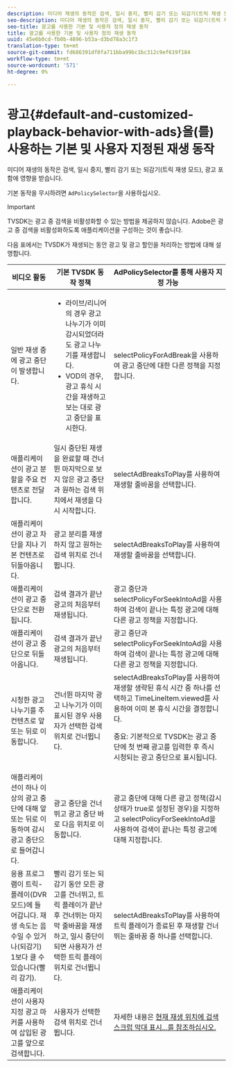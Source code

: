 ```yaml
---
description: 미디어 재생의 동작은 검색, 일시 중지, 빨리 감기 또는 되감기(트릭 재생 모드), 광고 포함에 영향을 받습니다.
seo-description: 미디어 재생의 동작은 검색, 일시 중지, 빨리 감기 또는 되감기(트릭 재생 모드), 광고 포함에 영향을 받습니다.
seo-title: 광고를 사용한 기본 및 사용자 정의 재생 동작
title: 광고를 사용한 기본 및 사용자 정의 재생 동작
uuid: 45e6b0cd-fb0b-4896-b53a-d3bd78a3c1f3
translation-type: tm+mt
source-git-commit: fd686391df0fa711bba99bc1bc312c9ef619f184
workflow-type: tm+mt
source-wordcount: '571'
ht-degree: 0%

---
```



# 광고{#default-and-customized-playback-behavior-with-ads}을(를) 사용하는 기본 및 사용자 지정된 재생 동작

미디어 재생의 동작은 검색, 일시 중지, 빨리 감기 또는 되감기(트릭 재생 모드), 광고 포함에 영향을 받습니다.

기본 동작을 무시하려면 `AdPolicySelector`을 사용하십시오.

>[!IMPORTANT]
>
>TVSDK는 광고 중 검색을 비활성화할 수 있는 방법을 제공하지 않습니다. Adobe은 광고 중 검색을 비활성화하도록 애플리케이션을 구성하는 것이 좋습니다.

다음 표에서는 TVSDK가 재생되는 동안 광고 및 광고 할인을 처리하는 방법에 대해 설명합니다.

<table id="table_466538B1C2A646B89EB4F9AA111203BE"> 
 <thead> 
  <tr> 
   <th colname="col1" class="entry"> 비디오 활동 </th> 
   <th colname="col2" class="entry"> 기본 TVSDK 동작 정책 </th> 
   <th colname="col3" class="entry"><span class="codeph"> AdPolicySelector</span>를 통해 사용자 지정 가능 </th> 
  </tr>
 </thead>
 <tbody> 
  <tr> 
   <td colname="col1"> 일반 재생 중에 광고 중단이 발생합니다. </td> 
   <td colname="col2"> 
    <ul id="ul_10D2638676EA4ADDA718E61BD4FDC1D2"> 
     <li id="li_D5CC30F063934C738971E2E8AF00C137"> 라이브/리니어의 경우 광고 나누기가 이미 감시되었더라도 광고 나누기를 재생합니다. </li> 
     <li id="li_D962C0938DA74186AE99D117E5A74E38">VOD의 경우, 광고 휴식 시간을 재생하고 보는 대로 광고 중단을 표시한다. </li> 
    </ul> </td> 
   <td colname="col3"><span class="codeph"> selectPolicyForAdBreak</span>을 사용하여 광고 중단에 대한 다른 정책을 지정합니다. </td> 
  </tr> 
  <tr> 
   <td colname="col1"> 애플리케이션이 광고 분할을 주요 컨텐츠로 전달합니다. </td> 
   <td colname="col2"> 일시 중단된 재생을 완료할 때 건너뛴 마지막으로 보지 않은 광고 중단과 원하는 검색 위치에서 재생을 다시 시작합니다. </td> 
   <td colname="col3"><span class="codeph"> selectAdBreaksToPlay</span>를 사용하여 재생할 줄바꿈을 선택합니다. </td> 
  </tr> 
  <tr> 
   <td colname="col1"> 애플리케이션이 광고 차단을 지나 기본 컨텐츠로 뒤돌아옵니다. </td> 
   <td colname="col2"> 광고 분리를 재생하지 않고 원하는 검색 위치로 건너뜁니다. </td> 
   <td colname="col3"><span class="codeph"> selectAdBreaksToPlay</span>를 사용하여 재생할 줄바꿈을 선택합니다. </td> 
  </tr> 
  <tr> 
   <td colname="col1"> 애플리케이션이 광고 중단으로 전환됩니다. </td> 
   <td colname="col2"> 검색 결과가 끝난 광고의 처음부터 재생됩니다. </td> 
   <td colname="col3">광고 중단과 <span class="codeph"> selectPolicyForSeekIntoAd</span>을 사용하여 검색이 끝나는 특정 광고에 대해 다른 광고 정책을 지정합니다. </td> 
  </tr> 
  <tr> 
   <td colname="col1"> 애플리케이션이 광고 중단으로 뒤돌아옵니다. </td> 
   <td colname="col2"> 검색 결과가 끝난 광고의 처음부터 재생됩니다. </td> 
   <td colname="col3">광고 중단과 <span class="codeph"> selectPolicyForSeekIntoAd</span>을 사용하여 검색이 끝나는 특정 광고에 대해 다른 광고 정책을 지정합니다. </td> 
  </tr> 
  <tr> 
   <td colname="col1"> 시청한 광고 나누기를 주 컨텐츠로 앞 또는 뒤로 이동합니다. </td> 
   <td colname="col2"> 건너뛴 마지막 광고 나누기가 이미 표시된 경우 사용자가 선택한 검색 위치로 건너뜁니다. </td> 
   <td colname="col3"><span class="codeph"> selectAdBreaksToPlay</span>를 사용하여 재생할 생략된 휴식 시간 중 하나를 선택하고 <span class="codeph"> TimeLineItem.viewed</span>를 사용하여 이미 본 휴식 시간을 결정합니다. <p>중요: 기본적으로 TVSDK는 광고 중단에 첫 번째 광고를 입력한 후 즉시 시청되는 광고 중단으로 표시됩니다. </p> </td> 
  </tr> 
  <tr> 
   <td colname="col1"> 애플리케이션이 하나 이상의 광고 중단에 대해 앞 또는 뒤로 이동하여 감시 광고 중단으로 들어갑니다. </td> 
   <td colname="col2"> 광고 중단을 건너뛰고 광고 중단 바로 다음 위치로 이동합니다. </td> 
   <td colname="col3">광고 중단에 대해 다른 광고 정책(감시 상태가 true로 설정된 경우)을 지정하고 <span class="codeph"> selectPolicyForSeekIntoAd</span>을 사용하여 검색이 끝나는 특정 광고에 대해 지정합니다. </td> 
  </tr> 
  <tr> 
   <td colname="col1"> 응용 프로그램이 트릭-플레이(DVR 모드)에 들어갑니다. 재생 속도는 음수일 수 있거나(되감기) 1보다 클 수 있습니다(빨리 감기). </td> 
   <td colname="col2"> 빨리 감기 또는 되감기 동안 모든 광고를 건너뛰고, 트릭 플레이가 끝난 후 건너뛰는 마지막 줄바꿈을 재생하고, 일시 중단이 되면 사용자가 선택한 트릭 플레이 위치로 건너뜁니다. </td> 
   <td colname="col3"><span class="codeph"> selectAdBreaksToPlay</span>를 사용하여 트릭 플레이가 종료된 후 재생할 건너뛰는 줄바꿈 중 하나를 선택합니다. </td> 
  </tr> 
  <tr> 
   <td colname="col1"> 애플리케이션이 사용자 지정 광고 마커를 사용하여 삽입된 광고를 앞으로 검색합니다. </td> 
   <td colname="col2"> 사용자가 선택한 검색 위치로 건너뜁니다. </td> 
   <td colname="col3">자세한 내용은 <a href="../../tvsdk-1.4-for-desktop-hls/t-psdk-dhls-1.4-configure/c-psdk-dhls-1.4-ui-configure/t-psdk-dhls-1.4-ui-seek-scrub-bar-display.md" format="dita" scope="local"> 현재 재생 위치에 검색 스크럽 막대 표시...를 참조하십시오.</a> </td> 
  </tr> 
 </tbody> 
</table>

